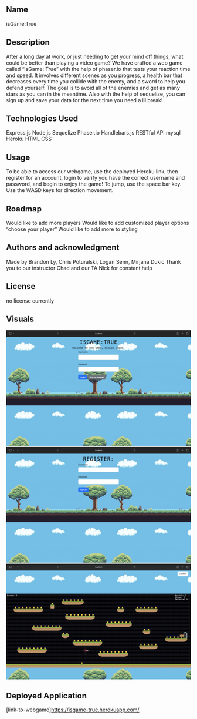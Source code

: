 ## Name
isGame:True

## Description
After a long day at work, or just needing to get your mind off things, what could be better than playing a video game? We have crafted a web game called “isGame: True” with the help of phaser.io that tests your reaction time and speed. It involves different scenes as you progress, a health bar that decreases every time you collide with the enemy, and a sword to help you defend yourself. The goal is to avoid all of the enemies and get as many stars as you can in the meantime. Also with the help of sequelize, you can sign up and save your data for the next time you need a lil break!

## Technologies Used
Express.js
Node.js
Sequelize
Phaser.io
Handlebars.js
RESTful API
mysql
Heroku
HTML
CSS

## Usage
To be able to access our webgame, use the deployed Heroku link, then register for an account, login to verify you have the correct username and password, and begin to enjoy the game! 
To jump, use the space bar key.
Use the WASD keys for direction movement.

## Roadmap
Would like to add more players
Would like to add customized player options “choose your player”
Would like to add more to styling 

## Authors and acknowledgment
Made by Brandon Ly, Chris Poturalski, Logan Senn, Mirjana Dukic
Thank you to our instructor Chad and our TA Nick for constant help

## License
no license currently

## Visuals
![login-screenshot](./images/Screen%20Shot%202023-01-28%20at%2010.56.06%20PM.png)
![signup-screenshot](./images/Screen%20Shot%202023-01-28%20at%2010.56.17%20PM.png)
![game-screenshot](./images/Screen%20Shot%202023-01-28%20at%2010.56.39%20PM.png)

## Deployed Application
[link-to-webgame]https://isgame-true.herokuapp.com/

